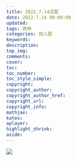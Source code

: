 ```yaml
---
title: 2022.7.14涩图
date: 2022.7.14 00:00:00
updated:
tags: 原神
categories: 同人图
keywords:
description:
top_img: 
comments:
cover:
toc:
toc_number:
toc_style_simple:
copyright:
copyright_author:
copyright_author_href:
copyright_url:
copyright_info:
mathjax:
katex:
aplayer:
highlight_shrink:
aside:
---
```


![](https://cdn.3dtuman.com/h/20220627/thumb_0_425_5sllki453rc.jpg)
